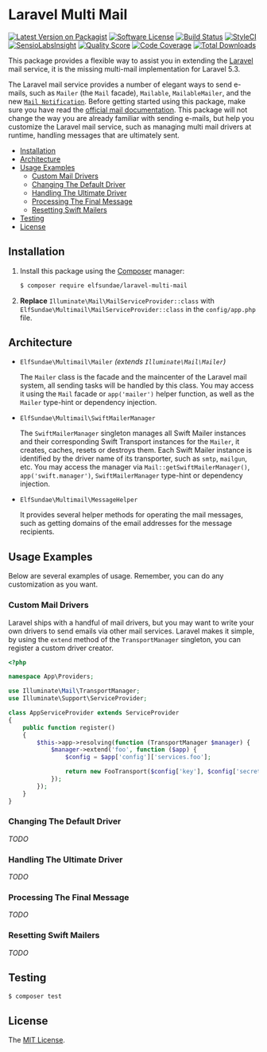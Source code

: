 # Laravel Multi Mail

[![Latest Version on Packagist](https://img.shields.io/packagist/v/ElfSundae/laravel-multi-mail.svg?style=flat-square)](https://packagist.org/packages/elfsundae/laravel-multi-mail)
[![Software License](https://img.shields.io/badge/license-MIT-brightgreen.svg?style=flat-square)](LICENSE)
[![Build Status](https://img.shields.io/travis/ElfSundae/laravel-multi-mail/master.svg?style=flat-square)](https://travis-ci.org/ElfSundae/laravel-multi-mail)
[![StyleCI](https://styleci.io/repos/74790931/shield)](https://styleci.io/repos/74790931)
[![SensioLabsInsight](https://img.shields.io/sensiolabs/i/e3c829ad-2ea3-4f44-a3b2-de5fd60770eb.svg?style=flat-square)](https://insight.sensiolabs.com/projects/e3c829ad-2ea3-4f44-a3b2-de5fd60770eb)
[![Quality Score](https://img.shields.io/scrutinizer/g/ElfSundae/laravel-multi-mail.svg?style=flat-square)](https://scrutinizer-ci.com/g/ElfSundae/laravel-multi-mail)
[![Code Coverage](https://img.shields.io/scrutinizer/coverage/g/ElfSundae/laravel-multi-mail/master.svg?style=flat-square)](https://scrutinizer-ci.com/g/ElfSundae/laravel-multi-mail/?branch=master)
[![Total Downloads](https://img.shields.io/packagist/dt/ElfSundae/laravel-multi-mail.svg?style=flat-square)](https://packagist.org/packages/elfsundae/laravel-multi-mail)

This package provides a flexible way to assist you in extending the [Laravel][] mail service, it is the missing multi-mail implementation for Laravel 5.3.

The Laravel mail service provides a number of elegant ways to send e-mails, such as `Mailer` (the `Mail` facade), `Mailable`, `MailableMailer`, and the new [`Mail Notification`][Mail Notification]. Before getting started using this package, make sure you have read the [official mail documentation][]. This package will not change the way you are already familiar with sending e-mails, but help you customize the Laravel mail service, such as managing multi mail drivers at runtime, handling messages that are ultimately sent.

<!-- MarkdownTOC -->

- [Installation](#installation)
- [Architecture](#architecture)
- [Usage Examples](#usage-examples)
    - [Custom Mail Drivers](#custom-mail-drivers)
    - [Changing The Default Driver](#changing-the-default-driver)
    - [Handling The Ultimate Driver](#handling-the-ultimate-driver)
    - [Processing The Final Message](#processing-the-final-message)
    - [Resetting Swift Mailers](#resetting-swift-mailers)
- [Testing](#testing)
- [License](#license)

<!-- /MarkdownTOC -->

## Installation

1. Install this package using the [Composer][] manager:

    ```sh
    $ composer require elfsundae/laravel-multi-mail
    ```

2. **Replace** `Illuminate\Mail\MailServiceProvider::class` with `ElfSundae\Multimail\MailServiceProvider::class` in the `config/app.php` file.

## Architecture

- `ElfSundae\Multimail\Mailer` _(extends `Illuminate\Mail\Mailer`)_

    The `Mailer` class is the facade and the maincenter of the Laravel mail system, all sending tasks will be handled by this class. You may access it using the `Mail` facade or `app('mailer')` helper function, as well as the `Mailer` type-hint or dependency injection.

- `ElfSundae\Multimail\SwiftMailerManager`

    The `SwiftMailerManager` singleton manages all Swift Mailer instances and their corresponding Swift Transport instances for the `Mailer`, it creates, caches, resets or destroys them. Each Swift Mailer instance is identified by the driver name of its transporter, such as `smtp`, `mailgun`, etc. You may access the manager via `Mail::getSwiftMailerManager()`, `app('swift.manager')`, `SwiftMailerManager` type-hint or dependency injection.

- `ElfSundae\Multimail\MessageHelper`

    It provides several helper methods for operating the mail messages, such as getting domains of the email addresses for the message recipients.

## Usage Examples

Below are several examples of usage. Remember, you can do any customization as you want.

### Custom Mail Drivers

Laravel ships with a handful of mail drivers, but you may want to write your own drivers to send emails via other mail services. Laravel makes it simple, by using the `extend` method of the `TransportManager` singleton, you can register a custom driver creator.

```php
<?php

namespace App\Providers;

use Illuminate\Mail\TransportManager;
use Illuminate\Support\ServiceProvider;

class AppServiceProvider extends ServiceProvider
{
    public function register()
    {
        $this->app->resolving(function (TransportManager $manager) {
            $manager->extend('foo', function ($app) {
                $config = $app['config']['services.foo'];

                return new FooTransport($config['key'], $config['secret']);
            });
        });
    }
}
```

### Changing The Default Driver

_TODO_

### Handling The Ultimate Driver

_TODO_

### Processing The Final Message

_TODO_

### Resetting Swift Mailers

_TODO_

## Testing

```sh
$ composer test
```

## License

The [MIT License](LICENSE).

[Laravel]: https://laravel.com
[Composer]: https://getcomposer.org
[Mail Notification]: https://laravel.com/docs/5.3/notifications#mail-notifications
[official mail documentation]: https://laravel.com/docs/mail
